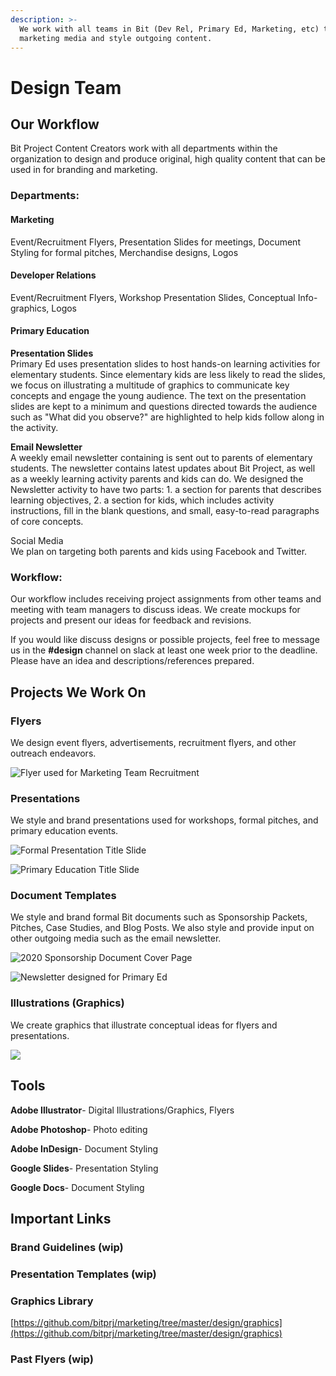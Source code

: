 ```yaml
---
description: >-
  We work with all teams in Bit (Dev Rel, Primary Ed, Marketing, etc) to create
  marketing media and style outgoing content.
---
```


# Design Team

## Our Workflow

Bit Project Content Creators work with all departments within the organization to design and produce original, high quality content that can be used in for branding and marketing.

### Departments:

#### Marketing

Event/Recruitment Flyers, Presentation Slides for meetings, Document Styling for formal pitches, Merchandise designs, Logos

#### Developer Relations

Event/Recruitment Flyers, Workshop Presentation Slides, Conceptual Info-graphics, Logos

#### Primary Education

**Presentation Slides**  
Primary Ed uses presentation slides to host hands-on learning activities for elementary students. Since elementary kids are less likely to read the slides, we focus on illustrating a multitude of graphics to communicate key concepts and engage the young audience. The text on the presentation slides are kept to a minimum and questions directed towards the audience such as "What did you observe?" are highlighted to help kids follow along in the activity.   
  
**Email Newsletter**   
A weekly email newsletter containing is sent out to parents of elementary students. The newsletter contains latest updates about Bit Project, as well as a weekly learning activity parents and kids can do. We designed the Newsletter activity to have two parts: 1. a section for parents that describes learning objectives, 2. a section for kids, which includes activity instructions, fill in the blank questions, and small, easy-to-read paragraphs of core concepts.  
  
Social Media  
We plan on targeting both parents and kids using Facebook and Twitter.   
  
 

### Workflow:

Our workflow includes receiving project assignments from other teams and meeting with team managers to discuss ideas. We create mockups for projects and present our ideas for feedback and revisions.

If you would like discuss designs or possible projects, feel free to message us in the **\#design** channel on slack at least one week prior to the deadline. Please have an idea and descriptions/references prepared.

## Projects We Work On 

### Flyers

We design event flyers, advertisements, recruitment flyers, and other outreach endeavors.  

![Flyer used for Marketing Team Recruitment](../../.gitbook/assets/growthmarketingflyer_4.5-02.png)

### Presentations 

We style and brand presentations used for workshops, formal pitches, and primary education events.   

![Formal Presentation Title Slide](../../.gitbook/assets/coverupdated.jpg)

![Primary Education Title Slide](../../.gitbook/assets/after-cover.jpg)

### Document Templates

We style and brand formal Bit documents such as Sponsorship Packets, Pitches, Case Studies, and Blog Posts. We also style and provide input on other outgoing media such as the email newsletter.   

![2020 Sponsorship Document Cover Page](../../.gitbook/assets/sponsorcover-01.png)

![Newsletter designed for Primary Ed](../../.gitbook/assets/newsletter-2pg2-02.png)

### Illustrations \(Graphics\)

We create graphics that illustrate conceptual ideas for flyers and presentations.

![](../../.gitbook/assets/screen-shot-2020-04-12-at-11.27.57-pm.png)

## Tools

**Adobe Illustrator**- Digital Illustrations/Graphics, Flyers

**Adobe Photoshop**- Photo editing

**Adobe InDesign**- Document Styling

**Google Slides**- Presentation Styling

**Google Docs**- Document Styling

## Important Links

### Brand Guidelines \(wip\)

### Presentation Templates \(wip\)

### Graphics Library 

[https://github.com/bitprj/marketing/tree/master/design/graphics](https://github.com/bitprj/marketing/tree/master/design/graphics)

### Past Flyers \(wip\)



